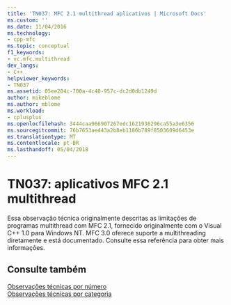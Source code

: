 ```yaml
---
title: 'TN037: MFC 2.1 multithread aplicativos | Microsoft Docs'
ms.custom: ''
ms.date: 11/04/2016
ms.technology:
- cpp-mfc
ms.topic: conceptual
f1_keywords:
- vc.mfc.multithread
dev_langs:
- C++
helpviewer_keywords:
- TN037
ms.assetid: 05ee204c-700a-4c40-957c-dc2d0db1249d
author: mikeblome
ms.author: mblome
ms.workload:
- cplusplus
ms.openlocfilehash: 3444caa966907267edc1621936296ca55a3e6356
ms.sourcegitcommit: 76b7653ae443a2b8eb1186b789f8503609d6453e
ms.translationtype: MT
ms.contentlocale: pt-BR
ms.lasthandoff: 05/04/2018
---
```

# <a name="tn037-multithreaded-mfc-21-applications"></a>TN037: aplicativos MFC 2.1 multithread
Essa observação técnica originalmente descritas as limitações de programas multithread com MFC 2.1, fornecido originalmente com o Visual C++ 1.0 para Windows NT. MFC 3.0 oferece suporte a multithreading diretamente e está documentado. Consulte essa referência para obter mais informações.  
  
## <a name="see-also"></a>Consulte também  
 [Observações técnicas por número](../mfc/technical-notes-by-number.md)   
 [Observações técnicas por categoria](../mfc/technical-notes-by-category.md)

